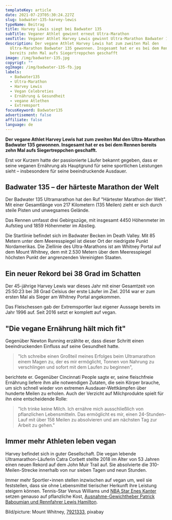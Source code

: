 ```yaml
---
templateKey: article
date: 2021-07-23T05:30:24.227Z
slug: badwater-135-harvey-lewis
typeName: Beitrag
title: Harvey Lewis siegt bei Badwater 135
subTitle: Veganer Athlet gewinnt erneut Ultra-Marathon
seoTitle: Veganer Athlet Harvey Lewis gewinnt Ultra-Marathon Badwater 135
description: Der vegane Athlet Harvey Lewis hat zum zweiten Mal den
  Ultra-Marathon Badwater 135 gewonnen. Insgesamt hat er es bei dem Rennen
  bereits zehn Mal aufs Siegertreppchen geschafft
image: /img/badwater-135.jpg
copyrigt: ""
ogImage: /img/badwater-135-fb.jpg
labels:
  - Badwater135
  - Ultra-Marathon
  - Harvey Lewis
  - Vegan Celebreties
  - Ernährung & Gesundheit
  - vegane Atlethen
  - Extremsport
focusKeyword: Badwater135
advertisement: false
affiliate: false
language: de
---
```

**Der vegane Athlet Harvey Lewis hat zum zweiten Mal den Ultra-Marathon Badwater 135 gewonnen. Insgesamt hat er es bei dem Rennen bereits zehn Mal aufs Siegertreppchen geschafft.**

Erst vor Kurzem hatte der passionierte Läufer bekannt gegeben, dass er seine veganen Ernährung als Hauptgrund für seine sportlichen Leistungen sieht – insbesondere für seine beeindruckende Ausdauer.

## Badwater 135 – der härteste Marathon der Welt

Der Badwater 135 Ultramarathon hat den Ruf "Härtester Marathon der Welt". Mit einer Gesamtlänge von 217 Kilometern (135 Meilen) zieht er sich durch steile Pisten und unwegsames Gelände.

Das Rennen umfasst drei Gebirgszüge, mit insgesamt 4450 Höhenmeter im Aufstieg und 1859 Höhenmeter im Abstieg.

Die Startlinie befindet sich im Badwater Becken im Death Valley. Mit 85 Metern unter dem Meeresspiegel ist dieser Ort der niedrigste Punkt Nordamerikas. Die Ziellinie des Ultra-Marathons ist am Whitney Portal auf dem Mount Whitney, dem mit 2.530 Metern über dem Meeresspiegel höchsten Punkt der angrenzenden Vereinigten Staaten.

## Ein neuer Rekord bei 38 Grad im Schatten

Der 45-jährige Harvey Lewis war dieses Jahr mit einer Gesamtzeit von 25:50:23 bei 38 Grad Celsius der erste Läufer im Ziel. 2014 war er zum ersten Mal als Sieger am Whitney Portal angekommen.

Das Fleischessen gab der Extremsportler laut eigener Aussage bereits im Jahr 1996 auf. Seit 2016 setzt er komplett auf vegan.

## "Die vegane Ernährung hält mich fit"

Gegenüber Newton Running erzählte er, dass dieser Schritt einen beeindruckenden Einfluss auf seine Gesundheit hatte.

> "Ich schreibe einen Großteil meines Erfolges beim Ultramarathon einem Magen zu, der es mir ermöglicht, Tonnen von Nahrung zu verschlingen und sofort mit dem Laufen zu beginnen",

berichtete er. Gegenüber Cincinnati People sagte er, seine fleischfreie Ernährung liefere ihm alle notwendigen Zutaten, die sein Körper brauche, um sich schnell wieder von extremen Ausdauer-Wettkämpfen über hunderte Meilen zu erholen. Auch der Verzicht auf Milchprodukte spielt für ihn eine entscheidende Rolle:

> "Ich trinke keine Milch. Ich ernähre mich ausschließlich von pflanzlichen Lebensmitteln. Das ermöglicht es mir, einen 24-Stunden-Lauf mit über 158 Meilen zu absolvieren und am nächsten Tag zur Arbeit zu gehen."

## Immer mehr Athleten leben vegan

Harvey befindet sich in guter Gesellschaft. Die vegan lebende Ultramarathon-Läuferin Catra Corbett stellte 2018 im Alter von 53 Jahren einen neuen Rekord auf dem John Muir Trail auf. Sie absolvierte die 310-Meilen-Strecke innerhalb von nur sieben Tagen und neun Stunden.

Immer mehr Sportler⋆innen stellen inzwischen auf vegan um, weil sie feststellen, dass sie ohne Lebensmittel tierischer Herkunft ihre Leistung steigern können. Tennis-Star Venus Williams und [NBA Star Enes Kanter](/2021/01/enes-kanter-vegan-nba/) setzen genauso auf pflanzliche Kost, [Ausnahme-Gewichtheber Patrick Baboumian und Rennfahrer Lewis Hamilton](/2019/11/the-game-changers/).

Bild/picture: Mount Whitney, [7921333](https://pixabay.com/photos/mount-whitney-california-lone-pine-4497089/), pixabay
